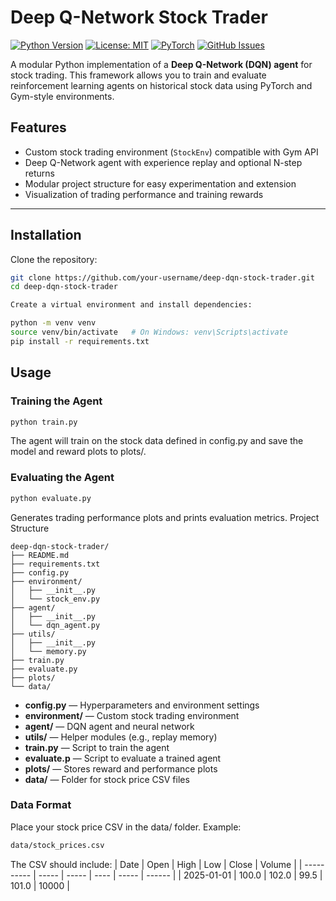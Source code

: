 # Deep Q-Network Stock Trader

[![Python Version](https://img.shields.io/badge/python-3.10+-blue)](https://www.python.org/)
[![License: MIT](https://img.shields.io/badge/License-MIT-green)](https://opensource.org/licenses/MIT)
[![PyTorch](https://img.shields.io/badge/pytorch-2.1-red)](https://pytorch.org/)
[![GitHub Issues](https://img.shields.io/github/issues/your-username/deep-dqn-stock-trader)](https://github.com/your-username/deep-dqn-stock-trader/issues)

A modular Python implementation of a **Deep Q-Network (DQN) agent** for stock trading. This framework allows you to train and evaluate reinforcement learning agents on historical stock data using PyTorch and Gym-style environments.

## Features

- Custom stock trading environment (`StockEnv`) compatible with Gym API  
- Deep Q-Network agent with experience replay and optional N-step returns  
- Modular project structure for easy experimentation and extension  
- Visualization of trading performance and training rewards  

---

## Installation

Clone the repository:

```bash
git clone https://github.com/your-username/deep-dqn-stock-trader.git
cd deep-dqn-stock-trader

Create a virtual environment and install dependencies:

python -m venv venv
source venv/bin/activate   # On Windows: venv\Scripts\activate
pip install -r requirements.txt
```


## Usage
### Training the Agent
```bash
python train.py
```

The agent will train on the stock data defined in config.py and save the model and reward plots to plots/.

### Evaluating the Agent
```bash
python evaluate.py
```

Generates trading performance plots and prints evaluation metrics.
Project Structure

```
deep-dqn-stock-trader/
├── README.md
├── requirements.txt
├── config.py
├── environment/
│   ├── __init__.py
│   └── stock_env.py
├── agent/
│   ├── __init__.py
│   └── dqn_agent.py
├── utils/
│   ├── __init__.py
│   └── memory.py
├── train.py
├── evaluate.py
├── plots/
└── data/
```

+ **config.py** — Hyperparameters and environment settings
+ **environment/** — Custom stock trading environment
+ **agent/** — DQN agent and neural network
+ **utils/** — Helper modules (e.g., replay memory)
+ **train.py** — Script to train the agent
+ **evaluate.p** — Script to evaluate a trained agent
+ **plots/** — Stores reward and performance plots
+ **data/** — Folder for stock price CSV files

### Data Format

Place your stock price CSV in the data/ folder. Example:
```bash
data/stock_prices.csv
```

The CSV should include:
| Date       | Open  | High  | Low  | Close | Volume |
| ---------- | ----- | ----- | ---- | ----- | ------ |
| 2025-01-01 | 100.0 | 102.0 | 99.5 | 101.0 | 10000  |
